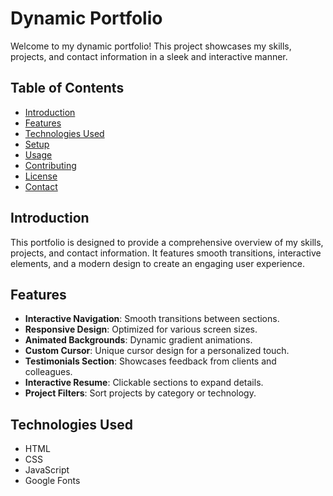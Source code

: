 # Dynamic Portfolio

Welcome to my dynamic portfolio! This project showcases my skills, projects, and contact information in a sleek and interactive manner.

## Table of Contents

- [Introduction](#introduction)
- [Features](#features)
- [Technologies Used](#technologies-used)
- [Setup](#setup)
- [Usage](#usage)
- [Contributing](#contributing)
- [License](#license)
- [Contact](#contact)

## Introduction

This portfolio is designed to provide a comprehensive overview of my skills, projects, and contact information. It features smooth transitions, interactive elements, and a modern design to create an engaging user experience.

## Features

- **Interactive Navigation**: Smooth transitions between sections.
- **Responsive Design**: Optimized for various screen sizes.
- **Animated Backgrounds**: Dynamic gradient animations.
- **Custom Cursor**: Unique cursor design for a personalized touch.
- **Testimonials Section**: Showcases feedback from clients and colleagues.
- **Interactive Resume**: Clickable sections to expand details.
- **Project Filters**: Sort projects by category or technology.

## Technologies Used

- HTML
- CSS
- JavaScript
- Google Fonts

